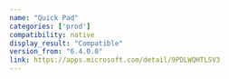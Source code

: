 ```yaml
---
name: "Quick Pad"
categories: ['prod']
compatibility: native
display_result: "Compatible"
version_from: "6.4.0.0"
link: https://apps.microsoft.com/detail/9PDLWQHTLSV3
---
```

